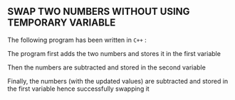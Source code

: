 ## SWAP TWO NUMBERS WITHOUT USING TEMPORARY VARIABLE 

The following program has been written in ```C++``` :

The program first adds the two numbers and stores it in the first variable

Then the numbers are subtracted and stored in the second variable 

Finally, the numbers (with the updated values) are subtracted and stored in the first variable hence successfully swapping it
